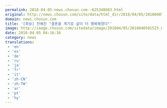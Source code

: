 ```yaml
---
permalink: 2018-04-05-news.chosun.com--625348683.html
original: http://news.chosun.com/site/data/html_dir/2018/04/05/2018040501587.html
domain: news.chosun.com
title: '[화보] 전혜진 "결혼을 계기로 삶이 더 행복해졌다"'
image: http://image.chosun.com/sitedata/image/201804/05/2018040501523_0.jpg
date: 2018-04-05 04:16:16
category: news
translations: 
 - 'en'
 - 'es'
 - 'de'
 - 'ru'
 - 'ja'
 - 'fr'
 - 'it'
 - 'zh-CN'
 - 'zh-TW'
 - 'ar'
 - 'pt'
 - 'hy'
---
```



